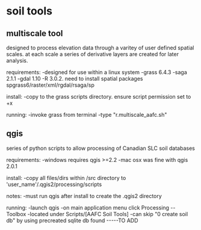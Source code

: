 soil tools
==========

multiscale tool
---------------
designed to process elevation data through a varitey of user defined spatial scales. at each scale a series of derivative layers are created for later analysis.

requirements:
-designed for use within a linux system
-grass 6.4.3
-saga 2.1.1
-gdal 1.10
-R 3.0.2. need to install spatial packages spgrass6/raster/xml/rgdal/rsaga/sp

install:
-copy to the grass scripts directory. ensure script permission set to +x

running:
-invoke grass from terminal
-type "r.multiscale_aafc.sh"


qgis
----
series of python scripts to allow processing of Canadian SLC soil databases

requirements:
-windows requires qgis >=2.2
-mac osx was fine with qgis 2.0.1

install:
-copy all files/dirs within /src directory to 'user_name'/.qgis2/processing/scripts

notes:
-must run qgis after install to create the .qgis2 directory

running:
-launch qgis
-on main application menu click Processing -- Toolbox
-located under Scripts/[AAFC Soil Tools]
-can skip "0 create soil db" by using precreated sqlite db found -----TO ADD
